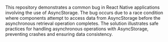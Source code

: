 This repository demonstrates a common bug in React Native applications involving the use of AsyncStorage. The bug occurs due to a race condition where components attempt to access data from AsyncStorage before the asynchronous retrieval operation completes.  The solution illustrates safe practices for handling asynchronous operations with AsyncStorage, preventing crashes and ensuring data consistency.